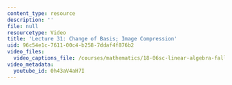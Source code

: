 ```yaml
---
content_type: resource
description: ''
file: null
resourcetype: Video
title: 'Lecture 31: Change of Basis; Image Compression'
uid: 96c54e1c-7611-00c4-b258-7ddaf4f876b2
video_files:
  video_captions_file: /courses/mathematics/18-06sc-linear-algebra-fall-2011/positive-definite-matrices-and-applications/change-of-basis-image-compression/lecture-31-change-of-basis-image-compression/0h43aV4aH7I.vtt
video_metadata:
  youtube_id: 0h43aV4aH7I
---
```

